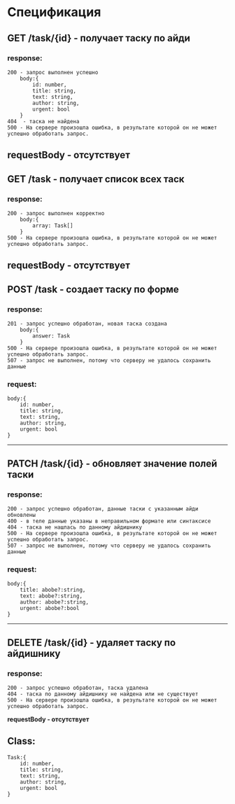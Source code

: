 # Спецификация
## GET /task/{id} - получает таску по айди
### response:
    
```
200 - запрос выполнен успешно 
    body:{
        id: number,
        title: string, 
        text: string,
        author: string,
        urgent: bool
    }
404  - таска не найдена
500 - На сервере произошла ошибка, в результате которой он не может успешно обработать запрос.
```
**requestBody - отсутствует**
---

## GET /task - получает список всех таск
### response:

```
200 - запрос выполнен корректно
    body:{
        array: Task[]
    }
500 - На сервере произошла ошибка, в результате которой он не может успешно обработать запрос.
```
**requestBody - отсутствует**
---

## POST /task - создает таску по форме
### response:
   
```
201 - запрос успешно обработан, новая таска создана
    body:{
        answer: Task
    }
500 - На сервере произошла ошибка, в результате которой он не может успешно обработать запрос.
507 - запрос не выполнен, потому что серверу не удалось сохранить данные
```

### request:

```
body:{
    id: number,
    title: string, 
    text: string,
    author: string,
    urgent: bool
}
```
---


## PATCH /task/{id} - обновляет значение полей таски
### response:
   
```
200 - запрос успешно обработан, данные таски с указанным айди обновлены
400 - в теле данные указаны в неправильном формате или синтаксисе
404 - таска не нашлась по данному айдишнику
500 - На сервере произошла ошибка, в результате которой он не может успешно обработать запрос.
507 - запрос не выполнен, потому что серверу не удалось сохранить данные 
```

### request:
   
```
body:{
    title: abobe?:string, 
    text: abobe?:string,
    author: abobe?:string,
    urgent: abobe?:bool
}
```

---
## DELETE /task/{id} - удаляет таску по айдишнику
### response:
```   
200 - запрос успешно обработан, таска удалена
404 - таска по данному айдишнику не найдена или не существует 
500 - На сервере произошла ошибка, в результате которой он не может успешно обработать запрос.
```
**requestBody - отсутствует** 

## Class:
```
Task:{
    id: number,
    title: string, 
    text: string,
    author: string,
    urgent: bool
}
```